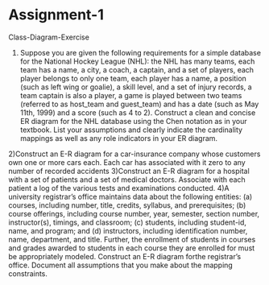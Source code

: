 # Assignment-1
Class-Diagram-Exercise

1) Suppose you are given the following requirements for a simple database for the National Hockey League (NHL): 
the NHL has many teams, 
each team has a name, a city, a coach, a captain, and a set of players, 
each player belongs to only one team, 
each player has a name, a position (such as left wing or goalie), a skill level, and a set of injury records, 
a team captain is also a player, 
a game is played between two teams (referred to as host_team and guest_team) and has a date (such as May 11th, 1999) and a score (such as 4 to 2). 
Construct a clean and concise ER diagram for the NHL database using the Chen notation as in your textbook. List your assumptions and clearly indicate the cardinality mappings as well as any role indicators in your ER diagram.


2)Construct an E-R diagram for a car-insurance company whose customers own one or more cars each. Each car has associated with it zero to any number of recorded accidents
3)Construct an E-R diagram for a hospital with a set of patients and a set of medical doctors. Associate with each patient a log of the various tests and examinations conducted.
4)A university registrar’s office maintains data about the following entities: (a) courses, including number, title, credits, syllabus, and prerequisites; (b) course offerings, including course number, year, semester, section number, instructor(s), timings, and classroom; (c) students, including student-id, name, and program; and (d) instructors, including identification number, name, department, and title. Further, the enrollment of students in courses and grades awarded to students in each course they are enrolled for must be appropriately modeled. Construct an E-R diagram forthe registrar’s office. Document all assumptions that you make about the mapping constraints.
